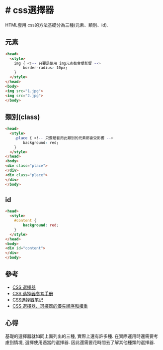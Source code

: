 # # css選擇器

HTML套用 css的方法基礎分為三種(元素、類別、id).

## 元素
```html
<head>
  <style>
    img { <!-- 只要是使用 img元素都會受影響 -->
        border-radius: 10px;
    }
  </style>
</head>
<body>
<img src="1.jpg">
<img src="2.jpg">
</body>
```
## 類別(class)
```html
<head>
  <style>
    .place { <!-- 只要是套用此類別的元素都會受影響 -->
        background: red;
    }
  </style>
</head>
<body>
<div class="place">
</div>
<div class="place">
</div>
</body>
```

## id
```html
<head>
  <style>
    #content { 
        background: red;
    }
  </style>
</head>
<body>
<div id="content">
</div>
</body>
```

## 參考
- [CSS 選擇器
](https://developer.mozilla.org/zh-TW/docs/Glossary/CSS_Selector)
- [CSS 选择器参考手册](https://www.w3school.com.cn/cssref/css_selectors.asp)
- [CSS选择器笔记](http://www.ruanyifeng.com/blog/2009/03/css_selectors.html)
- [CSS 選擇器、選擇器的優先順序和權重
](https://codertw.com/%E5%89%8D%E7%AB%AF%E9%96%8B%E7%99%BC/179545/)

## 心得
基礎的選擇器就如同上面列出的三種, 實際上還有許多種. 在實際運用時還需要考慮到情境, 選擇使用適當的選擇器. 因此還需要花時間去了解其他種類的選擇器.